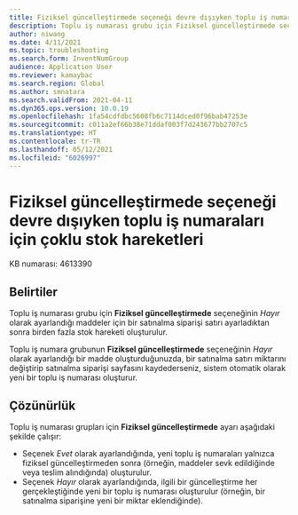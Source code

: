 ```yaml
---
title: Fiziksel güncelleştirmede seçeneği devre dışıyken toplu iş numaraları için çoklu stok hareketleri
description: Toplu iş numarası grubu için Fiziksel güncelleştirmede seçeneğinin Hayır olarak ayarlandığı maddeler için bir satınalma siparişi satırı ayarladıktan sonra birden fazla stok hareketi oluşturulur.
author: niwang
ms.date: 4/11/2021
ms.topic: troubleshooting
ms.search.form: InventNumGroup
audience: Application User
ms.reviewer: kamaybac
ms.search.region: Global
ms.author: smnatara
ms.search.validFrom: 2021-04-11
ms.dyn365.ops.version: 10.0.19
ms.openlocfilehash: 1fa54cdfdbc5608fb6c7114dced0f96bab47253e
ms.sourcegitcommit: c011a2ef66b38e71ddaf003f7d243677bb2707c5
ms.translationtype: HT
ms.contentlocale: tr-TR
ms.lasthandoff: 05/12/2021
ms.locfileid: "6026997"
---
```

# <a name="multiple-inventory-transactions-for-batch-numbers-when-on-physical-update-is-disabled"></a>Fiziksel güncelleştirmede seçeneği devre dışıyken toplu iş numaraları için çoklu stok hareketleri

KB numarası: 4613390

## <a name="symptoms"></a>Belirtiler

Toplu iş numarası grubu için **Fiziksel güncelleştirmede** seçeneğinin *Hayır* olarak ayarlandığı maddeler için bir satınalma siparişi satırı ayarladıktan sonra birden fazla stok hareketi oluşturulur.

Toplu iş numara grubunun **Fiziksel güncelleştirmede** seçeneğinin *Hayır* olarak ayarlandığı bir madde oluşturduğunuzda, bir satınalma satırı miktarını değiştirip satınalma siparişi sayfasını kaydederseniz, sistem otomatik olarak yeni bir toplu iş numarası oluşturur.

## <a name="resolution"></a>Çözünürlük

Toplu iş numarası grupları için **Fiziksel güncelleştirmede** ayarı aşağıdaki şekilde çalışır:

- Seçenek *Evet* olarak ayarlandığında, yeni toplu iş numaraları yalnızca fiziksel güncelleştirmeden sonra (örneğin, maddeler sevk edildiğinde veya teslim alındığında) oluşturulur.
- Seçenek *Hayır* olarak ayarlandığında, ilgili bir güncelleştirme her gerçekleştiğinde yeni bir toplu iş numarası oluşturulur (örneğin, bir satınalma siparişine yeni bir miktar eklendiğinde).
